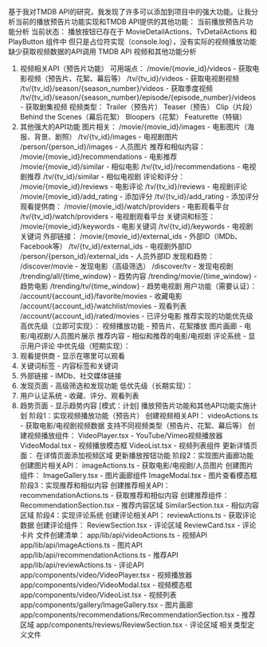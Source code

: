 基于我对TMDB API的研究，我发现了许多可以添加到项目中的强大功能。让我分析当前的播放预告片功能实现和TMDB API提供的其他功能：
当前播放预告片功能分析
当前状态：
播放按钮已存在于 MovieDetailActions、TvDetailActions 和 PlayButton 组件中
但只是占位符实现（console.log），没有实际的视频播放功能
缺少获取视频数据的API调用
TMDB API 视频和其他功能分析
1. 视频相关API（预告片功能）
   可用端点：
   /movie/{movie_id}/videos - 获取电影视频（预告片、花絮、幕后等）
   /tv/{tv_id}/videos - 获取电视剧视频
   /tv/{tv_id}/season/{season_number}/videos - 获取季度视频
   /tv/{tv_id}/season/{season_number}/episode/{episode_number}/videos - 获取剧集视频
   视频类型：
   Trailer（预告片）
   Teaser（预告）
   Clip（片段）
   Behind the Scenes（幕后花絮）
   Bloopers（花絮）
   Featurette（特辑）
2. 其他强大的API功能
   图片相关：
   /movie/{movie_id}/images - 电影图片（海报、背景、剧照）
   /tv/{tv_id}/images - 电视剧图片
   /person/{person_id}/images - 人员图片
   推荐和相似内容：
   /movie/{movie_id}/recommendations - 电影推荐
   /movie/{movie_id}/similar - 相似电影
   /tv/{tv_id}/recommendations - 电视剧推荐
   /tv/{tv_id}/similar - 相似电视剧
   评论和评分：
   /movie/{movie_id}/reviews - 电影评论
   /tv/{tv_id}/reviews - 电视剧评论
   /movie/{movie_id}/add_rating - 添加评分
   /tv/{tv_id}/add_rating - 添加评分
   观看提供商：
   /movie/{movie_id}/watch/providers - 电影观看平台
   /tv/{tv_id}/watch/providers - 电视剧观看平台
   关键词和标签：
   /movie/{movie_id}/keywords - 电影关键词
   /tv/{tv_id}/keywords - 电视剧关键词
   外部链接：
   /movie/{movie_id}/external_ids - 外部ID（IMDb、Facebook等）
   /tv/{tv_id}/external_ids - 电视剧外部ID
   /person/{person_id}/external_ids - 人员外部ID
   发现和趋势：
   /discover/movie - 发现电影（高级筛选）
   /discover/tv - 发现电视剧
   /trending/all/{time_window} - 趋势内容
   /trending/movie/{time_window} - 趋势电影
   /trending/tv/{time_window} - 趋势电视剧
   用户功能（需要认证）：
   /account/{account_id}/favorite/movies - 收藏电影
   /account/{account_id}/watchlist/movies - 观看列表
   /account/{account_id}/rated/movies - 已评分电影
   推荐实现的功能优先级
   高优先级（立即可实现）：
   视频播放功能 - 预告片、花絮播放
   图片画廊 - 电影/电视剧/人员图片展示
   推荐内容 - 相似和推荐的电影/电视剧
   评论系统 - 显示用户评论
   中优先级（短期实现）：
5. 观看提供商 - 显示在哪里可以观看
6. 关键词标签 - 内容标签和关键词
7. 外部链接 - IMDb、社交媒体链接
8. 发现页面 - 高级筛选和发现功能
   低优先级（长期实现）：
9. 用户认证系统 - 收藏、评分、观看列表
10. 趋势页面 - 显示趋势内容
    [模式：计划]
    播放预告片功能和其他API功能实施计划
    阶段1：实现视频播放功能（预告片）
    创建视频相关API：
    videoActions.ts - 获取电影/电视剧视频数据
    支持不同视频类型（预告片、花絮、幕后等）
    创建视频播放组件：
    VideoPlayer.tsx - YouTube/Vimeo视频播放器
    VideoModal.tsx - 视频播放模态框
    VideoList.tsx - 视频列表组件
    更新详情页面：
    在详情页面添加视频区域
    更新播放按钮功能
    阶段2：实现图片画廊功能
    创建图片相关API：
    imageActions.ts - 获取电影/电视剧/人员图片
    创建图片组件：
    ImageGallery.tsx - 图片画廊组件
    ImageModal.tsx - 图片查看模态框
    阶段3：实现推荐和相似内容
    创建推荐相关API：
    recommendationActions.ts - 获取推荐和相似内容
    创建推荐组件：
    RecommendationSection.tsx - 推荐内容区域
    SimilarSection.tsx - 相似内容区域
    阶段4：实现评论系统
    创建评论相关API：
    reviewActions.ts - 获取评论数据
    创建评论组件：
    ReviewSection.tsx - 评论区域
    ReviewCard.tsx - 评论卡片
    文件创建清单：
    app/lib/api/videoActions.ts - 视频API
    app/lib/api/imageActions.ts - 图片API
    app/lib/api/recommendationActions.ts - 推荐API
    app/lib/api/reviewActions.ts - 评论API
    app/components/video/VideoPlayer.tsx - 视频播放器
    app/components/video/VideoModal.tsx - 视频模态框
    app/components/video/VideoList.tsx - 视频列表
    app/components/gallery/ImageGallery.tsx - 图片画廊
    app/components/recommendations/RecommendationSection.tsx - 推荐区域
    app/components/reviews/ReviewSection.tsx - 评论区域
    相关类型定义文件